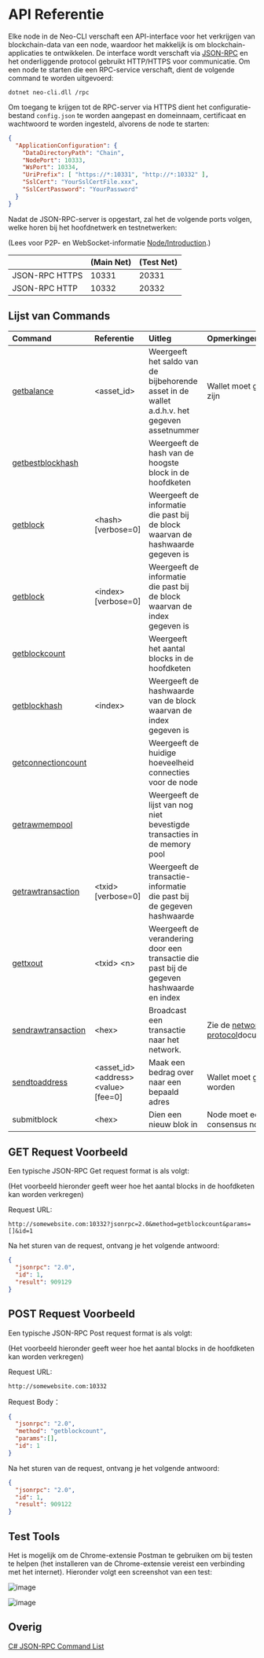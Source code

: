 # API Referentie

Elke node in de Neo-CLI verschaft een API-interface voor het verkrijgen van blockchain-data van een node, waardoor het makkelijk is om blockchain-applicaties te ontwikkelen. De interface wordt verschaft via [JSON-RPC](http://wiki.geekdream.com/Specification/json-rpc_2.0.html) en het onderliggende protocol gebruikt HTTP/HTTPS voor communicatie. Om een node te starten die een RPC-service verschaft, dient de volgende command te worden uitgevoerd:

`dotnet neo-cli.dll /rpc`

Om toegang te krijgen tot de RPC-server via HTTPS dient het configuratie-bestand `config.json` te worden aangepast en domeinnaam, certificaat en wachtwoord te worden ingesteld, alvorens de node te starten:

```json
{
  "ApplicationConfiguration": {
    "DataDirectoryPath": "Chain",
    "NodePort": 10333,
    "WsPort": 10334,
    "UriPrefix": [ "https://*:10331", "http://*:10332" ],
    "SslCert": "YourSslCertFile.xxx",
    "SslCertPassword": "YourPassword"
  }
}                                          
```

Nadat de JSON-RPC-server is opgestart, zal het de volgende ports volgen, welke horen bij het hoofdnetwerk en testnetwerken:

(Lees voor P2P- en WebSocket-informatie [Node/Introduction](introduction.md).)

|                | (Main Net)   | (Test Net)    |
| -------------- | ------------ | ------------- |
| JSON-RPC HTTPS | 10331        | 20331         |
| JSON-RPC HTTP  | 10332        | 20332         |

## Lijst van Commands

| Command                                         | Referentie                              | Uitleg                                                                                       | Opmerkingen       |
| :---------------------------------------------- | :-------------------------------------- | :--------------------------                                                                  | :-------- 
| [getbalance](api/getbalance.md)                 | \<asset_id>                             | Weergeeft het saldo van de bijbehorende asset in de wallet a.d.h.v. het gegeven assetnummer  | Wallet moet geopend zijn
| [getbestblockhash](api/getbestblockhash.md)     |                                         | Weergeeft de hash van de hoogste block in de hoofdketen                                      |          
| [getblock](api/getblock.md)                     | \<hash> [verbose=0]                     | Weergeeft de informatie die past bij de block waarvan de hashwaarde gegeven is               |          
| [getblock](api/getblock2.md)                    | \<index> [verbose=0]                    | Weergeeft de informatie die past bij de block waarvan de index gegeven is                    |          
| [getblockcount](api/getblockcount.md)           |                                         | Weergeeft het aantal blocks in de hoofdketen                                                 |          
| [getblockhash](api/getblockhash.md)             | \<index>                                | Weergeeft de hashwaarde van de block waarvan de index gegeven is                             |          
| [getconnectioncount](api/getconnectioncount.md) |                                         | Weergeeft de huidige hoeveelheid connecties voor de node                                     |          
| [getrawmempool](api/getrawmempool.md)           |                                         | Weergeeft de lijst van nog niet bevestigde transacties in de memory pool                     |          
| [getrawtransaction](api/getrawtransaction.md)   | \<txid> [verbose=0]                     | Weergeeft de transactie-informatie die past bij de gegeven hashwaarde                        |          
| [gettxout](api/gettxout.md)                     | \<txid> \<n>                            | Weergeeft de verandering door een transactie die past bij de gegeven hashwaarde en index     |          
| [sendrawtransaction](api/sendrawtransaction.md) | \<hex>                                  | Broadcast een transactie naar het network.                                                   | Zie de [network protocol](network-protocol.md)documentatie.         |
| [sendtoaddress](api/sendtoaddress.md)           | \<asset_id> \<address> \<value> [fee=0] | Maak een bedrag over naar een bepaald adres                                                  | Wallet moet geopend worden   
| submitblock                                     | \<hex>                                  | Dien een nieuw blok in                                                                       | Node moet een consensus node zijn 


## GET Request Voorbeeld

Een typische JSON-RPC Get request format is als volgt:

(Het voorbeeld hieronder geeft weer hoe het aantal blocks in de hoofdketen kan worden verkregen)

Request URL:

```
http://somewebsite.com:10332?jsonrpc=2.0&method=getblockcount&params=[]&id=1
```

Na het sturen van de request, ontvang je het volgende antwoord:

```json
{
  "jsonrpc": "2.0",
  "id": 1,
  "result": 909129
}
```

## POST Request Voorbeeld

Een typische JSON-RPC Post request format is als volgt:

(Het voorbeeld hieronder geeft weer hoe het aantal blocks in de hoofdketen kan worden verkregen)

Request URL:

```
http://somewebsite.com:10332
```

Request Body：

```json
{
  "jsonrpc": "2.0",
  "method": "getblockcount",
  "params":[],
  "id": 1
}
```

Na het sturen van de request, ontvang je het volgende antwoord:

```json
{
  "jsonrpc": "2.0",
  "id": 1,
  "result": 909122
}
```

## Test Tools

Het is mogelijk om de Chrome-extensie Postman te gebruiken om bij testen te helpen (het installeren van de Chrome-extensie vereist een verbinding met het internet). Hieronder volgt een screenshot van een test:

![image](/zh-cn/node/assets/api_2.jpg)

![image](/assets/api_3.jpg)

## Overig

[C# JSON-RPC Command List](https://github.com/chenzhitong/CSharp-JSON-RPC/blob/master/json_rpc/Program.cs)

